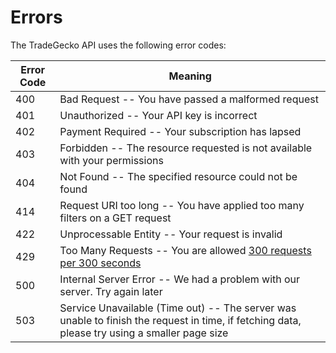 # Errors

The TradeGecko API uses the following error codes:

Error Code | Meaning
---------- | -------
400 | Bad Request -- You have passed a malformed request
401 | Unauthorized -- Your API key is incorrect
402 | Payment Required -- Your subscription has lapsed
403 | Forbidden -- The resource requested is not available with your permissions
404 | Not Found -- The specified resource could not be found
414 | Request URI too long -- You have applied too many filters on a GET request
422 | Unprocessable Entity -- Your request is invalid
429 | Too Many Requests -- You are allowed [300 requests per 300 seconds](#rate-limiting "Rate Limiting")
500 | Internal Server Error -- We had a problem with our server. Try again later
503 | Service Unavailable (Time out) -- The server was unable to finish the request in time, if fetching data, please try using a smaller page size
